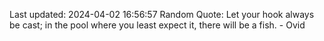 Last updated: 2024-04-02 16:56:57
Random Quote: Let your hook always be cast; in the pool where you least expect it, there will be a fish. - Ovid